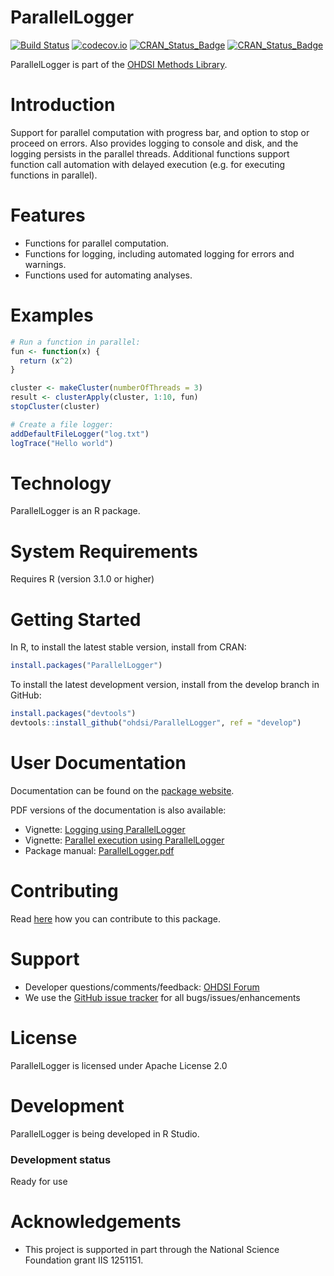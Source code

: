 ParallelLogger
==============

[![Build Status](https://travis-ci.org/OHDSI/ParallelLogger.svg?branch=master)](https://travis-ci.org/OHDSI/ParallelLogger)
[![codecov.io](https://codecov.io/github/OHDSI/ParallelLogger/coverage.svg?branch=master)](https://codecov.io/github/OHDSI/ParallelLogger?branch=master)
[![CRAN_Status_Badge](http://www.r-pkg.org/badges/version/ParallelLogger)](https://cran.r-project.org/package=ParallelLogger)
[![CRAN_Status_Badge](http://cranlogs.r-pkg.org/badges/ParallelLogger)](https://cran.r-project.org/package=ParallelLogger)

ParallelLogger is part of the [OHDSI Methods Library](https://ohdsi.github.io/MethodsLibrary).

Introduction
============
Support for parallel computation with progress bar, and option to stop or proceed on errors. Also provides logging to console and disk, and the logging persists in the parallel threads. Additional functions support function call automation with delayed execution (e.g. for executing functions in parallel).

Features
========
- Functions for parallel computation.
- Functions for logging, including automated logging for errors and warnings.
- Functions used for automating analyses.

Examples
========

```r
# Run a function in parallel:
fun <- function(x) {
  return (x^2)
}

cluster <- makeCluster(numberOfThreads = 3)
result <- clusterApply(cluster, 1:10, fun)
stopCluster(cluster)

# Create a file logger:
addDefaultFileLogger("log.txt")
logTrace("Hello world")
```

Technology
============
ParallelLogger is an R package.

System Requirements
============
Requires R (version 3.1.0 or higher)

Getting Started
===============
In R, to install the latest stable version, install from CRAN:

```r
install.packages("ParallelLogger")
```
  
To install the latest development version, install from the develop branch in GitHub:

```r
install.packages("devtools")
devtools::install_github("ohdsi/ParallelLogger", ref = "develop")
```

User Documentation
==================
Documentation can be found on the [package website](https://ohdsi.github.io/ParallelLogger).

PDF versions of the documentation is also available:
* Vignette: [Logging using ParallelLogger](https://raw.githubusercontent.com/OHDSI/ParallelLogger/master/inst/doc/Logging.pdf)
* Vignette: [Parallel execution using ParallelLogger](https://raw.githubusercontent.com/OHDSI/ParallelLogger/master/inst/doc/Parallel.pdf)
* Package manual: [ParallelLogger.pdf](https://raw.githubusercontent.com/OHDSI/ParallelLogger/master/extras/ParallelLogger.pdf)

Contributing
============
Read [here](https://ohdsi.github.io/MethodsLibrary/contribute.html) how you can contribute to this package.

Support
=======
* Developer questions/comments/feedback: <a href="http://forums.ohdsi.org/c/developers">OHDSI Forum</a>
* We use the <a href="https://github.com/OHDSI/ParallelLogger/issues">GitHub issue tracker</a> for all bugs/issues/enhancements

License
=======
ParallelLogger is licensed under Apache License 2.0

Development
===========
ParallelLogger is being developed in R Studio.

### Development status

Ready for use

# Acknowledgements
- This project is supported in part through the National Science Foundation grant IIS 1251151.
